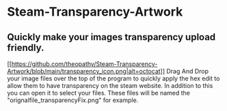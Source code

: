 # Steam-Transparency-Artwork

## Quickly make your images transparency upload friendly.
[[https://github.com/theopathy/Steam-Transparency-Artwork/blob/main/transparency_icon.png|alt=octocat]]
Drag And Drop your image files over the top of the program to quickly apply the hex edit to allow them to have transparency on the steam website. In addition to this you can open it to select your files. These files will be named the "orignalfile_transparencyFix.png" for example. 
